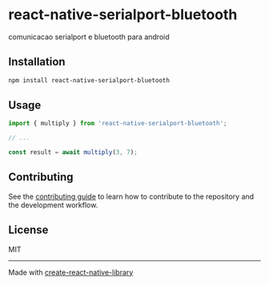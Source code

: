 # react-native-serialport-bluetooth

comunicacao serialport e bluetooth para android

## Installation

```sh
npm install react-native-serialport-bluetooth
```

## Usage

```js
import { multiply } from 'react-native-serialport-bluetooth';

// ...

const result = await multiply(3, 7);
```

## Contributing

See the [contributing guide](CONTRIBUTING.md) to learn how to contribute to the repository and the development workflow.

## License

MIT

---

Made with [create-react-native-library](https://github.com/callstack/react-native-builder-bob)

